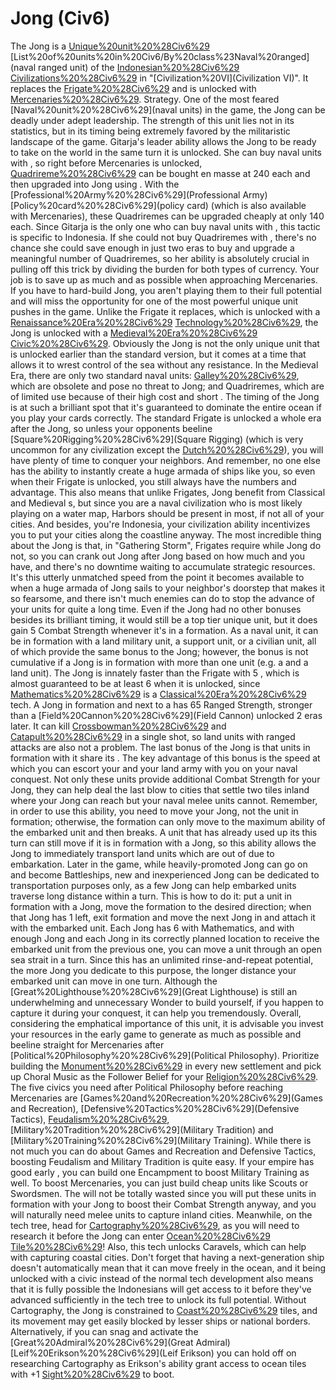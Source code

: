 # Jong (Civ6)

The Jong is a [Unique%20unit%20%28Civ6%29](unique) [List%20of%20units%20in%20Civ6/By%20class%23Naval%20ranged](naval ranged unit) of the [Indonesian%20%28Civ6%29](Indonesian) [Civilizations%20%28Civ6%29](civilization) in "[Civilization%20VI](Civilization VI)". It replaces the [Frigate%20%28Civ6%29](Frigate) and is unlocked with [Mercenaries%20%28Civ6%29](Mercenaries).
Strategy.
One of the most feared [Naval%20unit%20%28Civ6%29](naval units) in the game, the Jong can be deadly under adept leadership. The strength of this unit lies not in its statistics, but in its timing being extremely favored by the militaristic landscape of the game.
Gitarja's leader ability allows the Jong to be ready to take on the world in the same turn it is unlocked. She can buy naval units with , so right before Mercenaries is unlocked, [Quadrireme%20%28Civ6%29](Quadriremes) can be bought en masse at 240 each and then upgraded into Jong using . With the [Professional%20Army%20%28Civ6%29](Professional Army) [Policy%20card%20%28Civ6%29](policy card) (which is also available with Mercenaries), these Quadriremes can be upgraded cheaply at only 140 each. Since Gitarja is the only one who can buy naval units with , this tactic is specific to Indonesia. If she could not buy Quadriremes with , there's no chance she could save enough in just two eras to buy and upgrade a meaningful number of Quadriremes, so her ability is absolutely crucial in pulling off this trick by dividing the burden for both types of currency. Your job is to save up as much and as possible when approaching Mercenaries. If you have to hard-build Jong, you aren't playing them to their full potential and will miss the opportunity for one of the most powerful unique unit pushes in the game.
Unlike the Frigate it replaces, which is unlocked with a [Renaissance%20Era%20%28Civ6%29](Renaissance-era) [Technology%20%28Civ6%29](technology), the Jong is unlocked with a [Medieval%20Era%20%28Civ6%29](Medieval-era) [Civic%20%28Civ6%29](civic). Obviously the Jong is not the only unique unit that is unlocked earlier than the standard version, but it comes at a time that allows it to wrest control of the sea without any resistance. In the Medieval Era, there are only two standard naval units: [Galley%20%28Civ6%29](Galleys), which are obsolete and pose no threat to Jong; and Quadriremes, which are of limited use because of their high cost and short . The timing of the Jong is at such a brilliant spot that it's guaranteed to dominate the entire ocean if you play your cards correctly. The standard Frigate is unlocked a whole era after the Jong, so unless your opponents beeline [Square%20Rigging%20%28Civ6%29](Square Rigging) (which is very uncommon for any civilization except the [Dutch%20%28Civ6%29](Dutch)), you will have plenty of time to conquer your neighbors. And remember, no one else has the ability to instantly create a huge armada of ships like you, so even when their Frigate is unlocked, you still always have the numbers and advantage. This also means that unlike Frigates, Jong benefit from Classical and Medieval s, but since you are a naval civilization who is most likely playing on a water map, Harbors should be present in most, if not all of your cities. And besides, you're Indonesia, your civilization ability incentivizes you to put your cities along the coastline anyway. 
The most incredible thing about the Jong is that, in "Gathering Storm", Frigates require while Jong do not, so you can crank out Jong after Jong based on how much and you have, and there's no downtime waiting to accumulate strategic resources. It's this utterly unmatched speed from the point it becomes available to when a huge armada of Jong sails to your neighbor's doorstep that makes it so fearsome, and there isn't much enemies can do to stop the advance of your units for quite a long time.
Even if the Jong had no other bonuses besides its brilliant timing, it would still be a top tier unique unit, but it does gain 5 Combat Strength whenever it's in a formation. As a naval unit, it can be in formation with a land military unit, a support unit, or a civilian unit, all of which provide the same bonus to the Jong; however, the bonus is not cumulative if a Jong is in formation with more than one unit (e.g. a and a land unit). The Jong is innately faster than the Frigate with 5 , which is almost guaranteed to be at least 6 when it is unlocked, since [Mathematics%20%28Civ6%29](Mathematics) is a [Classical%20Era%20%28Civ6%29](Classical) tech. A Jong in formation and next to a has 65 Ranged Strength, stronger than a [Field%20Cannon%20%28Civ6%29](Field Cannon) unlocked 2 eras later. It can kill [Crossbowman%20%28Civ6%29](Crossbowmen) and [Catapult%20%28Civ6%29](Catapults) in a single shot, so land units with ranged attacks are also not a problem.
The last bonus of the Jong is that units in formation with it share its . The key advantage of this bonus is the speed at which you can escort your and your land army with you on your naval conquest. Not only these units provide additional Combat Strength for your Jong, they can help deal the last blow to cities that settle two tiles inland where your Jong can reach but your naval melee units cannot. Remember, in order to use this ability, you need to move your Jong, not the unit in formation; otherwise, the formation can only move to the maximum ability of the embarked unit and then breaks. A unit that has already used up its this turn can still move if it is in formation with a Jong, so this ability allows the Jong to immediately transport land units which are out of due to embarkation. Later in the game, while heavily-promoted Jong can go on and become Battleships, new and inexperienced Jong can be dedicated to transportation purposes only, as a few Jong can help embarked units traverse long distance within a turn. This is how to do it: put a unit in formation with a Jong, move the formation to the desired direction; when that Jong has 1 left, exit formation and move the next Jong in and attach it with the embarked unit. Each Jong has 6 with Mathematics, and with enough Jong and each Jong in its correctly planned location to receive the embarked unit from the previous one, you can move a unit through an open sea strait in a turn. Since this has an unlimited rinse-and-repeat potential, the more Jong you dedicate to this purpose, the longer distance your embarked unit can move in one turn. Although the [Great%20Lighthouse%20%28Civ6%29](Great Lighthouse) is still an underwhelming and unnecessary Wonder to build yourself, if you happen to capture it during your conquest, it can help you tremendously.
Overall, considering the emphatical importance of this unit, it is advisable you invest your resources in the early game to generate as much as possible and beeline straight for Mercenaries after [Political%20Philosophy%20%28Civ6%29](Political Philosophy). Prioritize building the [Monument%20%28Civ6%29](Monument) in every new settlement and pick up Choral Music as the Follower Belief for your [Religion%20%28Civ6%29](Religion). The five civics you need after Political Philosophy before reaching Mercenaries are [Games%20and%20Recreation%20%28Civ6%29](Games and Recreation), [Defensive%20Tactics%20%28Civ6%29](Defensive Tactics), [Feudalism%20%28Civ6%29](Feudalism), [Military%20Tradition%20%28Civ6%29](Military Tradition) and [Military%20Training%20%28Civ6%29](Military Training). While there is not much you can do about Games and Recreation and Defensive Tactics, boosting Feudalism and Military Tradition is quite easy. If your empire has good early , you can build one Encampment to boost Military Training as well. To boost Mercenaries, you can just build cheap units like Scouts or Swordsmen. The will not be totally wasted since you will put these units in formation with your Jong to boost their Combat Strength anyway, and you will naturally need melee units to capture inland cities. 
Meanwhile, on the tech tree, head for [Cartography%20%28Civ6%29](Cartography), as you will need to research it before the Jong can enter [Ocean%20%28Civ6%29](Ocean) [Tile%20%28Civ6%29](tiles)! Also, this tech unlocks Caravels, which can help with capturing coastal cities. Don't forget that having a next-generation ship doesn't automatically mean that it can move freely in the ocean, and it being unlocked with a civic instead of the normal tech development also means that it is fully possible the Indonesians will get access to it before they've advanced sufficiently in the tech tree to unlock its full potential. Without Cartography, the Jong is constrained to [Coast%20%28Civ6%29](Coast) tiles, and its movement may get easily blocked by lesser ships or national borders. Alternatively, if you can snag and activate the [Great%20Admiral%20%28Civ6%29](Great Admiral) [Leif%20Erikson%20%28Civ6%29](Leif Erikson) you can hold off on researching Cartography as Erikson's ability grant access to ocean tiles with +1 [Sight%20%28Civ6%29](Sight) to boot.